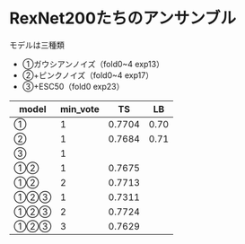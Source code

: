 # RexNet200たちのアンサンブル
モデルは三種類
+ ①ガウシアンノイズ（fold0~4 exp13）
+ ②+ピンクノイズ（fold0~4 exp17）
+ ③+ESC50（fold0 exp23）

|model|min_vote|TS|LB
|---|---|---|---|
|①|1|0.7704|0.70
|②|1|0.7684|0.71
|③|1|
|①②|1|0.7675|
|①②|2|0.7713|
|①②③|1|0.7311|
|①②③|2|0.7724|
|①②③|3|0.7629|

